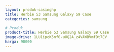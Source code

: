 ```yaml
---
layout: produk-casinghp
title: Herbie 53 Samsung Galaxy S9 Case
categories: samsung

# Produk
product-title: Herbie 53 Samsung Galaxy S9 Case
image-drive: 1LU1ipcK5nf0-uUQ2A_z4VAWBVmfDt7EV
harga: 90000
---
```

